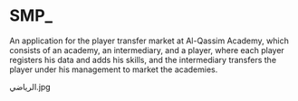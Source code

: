 # SMP_
An application for the player transfer market at Al-Qassim Academy, which consists of an academy, an intermediary, and a player, where each player registers his data and adds his skills, and the intermediary transfers the player under his management to market the academies.

الرياضي.jpg
